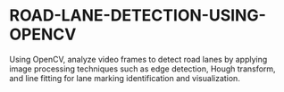 # ROAD-LANE-DETECTION-USING-OPENCV
Using OpenCV, analyze video frames to detect road lanes by applying image processing techniques such as edge detection, Hough transform, and line fitting for lane marking identification and visualization.
